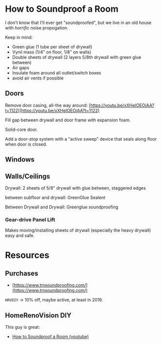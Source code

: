 # How to Soundproof a Room

I don't know that I'll ever get "soundproofed", but we live in an old house with _horrific_ noise propogation. 

Keep in mind:

- Green glue (1 tube per sheet of drywall)
- Vynil mass (1/4" on floor, 1/8" on walls)
- Double sheets of drywall (2 layers 5/8th drywall with green glue between)
- Air gaps
- Insulate foam around all outlet/switch boxes
- avoid air vents if possible

## Doors

Remove door casing, all-the way around: [https://youtu.be/xXHeIOEOiAA?t=1122](https://youtu.be/xXHeIOEOiAA?t=1122)

Fill gap between drywall and door frame with expansion foam.

Solid-core door.

Add a door-stop system with a "active sweep" device that seals along floor when door is closed.


## Windows

## Walls/Ceilings

Drywall: 2 sheets of 5/8" drywall with glue between, staggered edges

between subfloor and drywall: GreenGlue Sealent

Between Drywall and Drywall: Greenglue soundproofing

### Gear-drive Panel Lift

Makes moving/installing sheets of drywall (especially the heavy drywall) easy and safe.

# Resources

## Purchases

- [https://www.tmsoundproofing.com/](https://www.tmsoundproofing.com/)

`HRVDIY` -> 10% off, maybe active, at least in 2019.

## HomeRenoVision DIY 

This guy is great:

- [How to Soundproof a Room (youtube)](https://www.youtube.com/watch?v=xXHeIOEOiAA)


